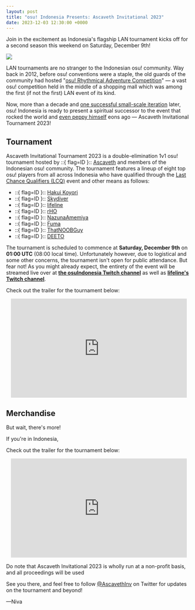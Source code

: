 ```yaml
---
layout: post
title: "osu! Indonesia Presents: Ascaveth Invitational 2023"
date: 2023-12-03 12:30:00 +0000
---
```


Join in the excitement as Indonesia's flagship LAN tournament kicks off for a second season this weekend on Saturday, December 9th!

![](/wiki/shared/news/banners/bannercomingsoon.jpg)

LAN tournaments are no stranger to the Indonesian osu! community. Way back in 2012, before osu! conventions were a staple, the old guards of the community had hosted "[osu! Rhythmical Adventure Competition](https://osu.ppy.sh/community/forums/topics/98417)" — a vast osu! competition held in the middle of a shopping mall which was among the first (if not the first) LAN event of its kind.

Now, more than a decade and [one successful small-scale iteration](/wiki/Tournaments/AIT/2022) later, osu! Indonesia is ready to present a spiritual successor to the event that rocked the world and [even peppy himself](http://web.facebook.com/osugame/photos/pb.100064751018669.-2207520000/10151075128588282/?type=3) eons ago — Ascaveth Invitational Tournament 2023!

## Tournament

Ascaveth Invitational Tournament 2023 is a double-elimination 1v1 osu! tournament hosted by ::{ flag=ID }:: [Ascaveth](https://osu.ppy.sh/users/3245206) and members of the Indonesian osu! community. The tournament features a lineup of eight top osu! players from all across Indonesia who have qualified through the [Last Chance Qualifiers (LCQ)](http://osu.ppy.sh/wiki/en/Tournaments/AIT/2023_LCQ) event and other means as follows:

- ::{ flag=ID }:: [Hakui Koyori](https://osu.ppy.sh/users/10717635)
- ::{ flag=ID }:: [Skydiver](https://osu.ppy.sh/users/4750008)
- ::{ flag=ID }:: [lifeline](https://osu.ppy.sh/users/11367222)
- ::{ flag=ID }:: [rHO](https://osu.ppy.sh/users/1629553)
- ::{ flag=ID }:: [NazunaAmemiya](https://osu.ppy.sh/users/12159899)
- ::{ flag=ID }:: [Fuma](https://osu.ppy.sh/users/1501956)
- ::{ flag=ID }:: [ThatNOOBGuy](https://osu.ppy.sh/users/11091594)
- ::{ flag=ID }:: [DEETO](https://osu.ppy.sh/users/10069909)

The tournament is scheduled to commence at **Saturday, December 9th** on **01:00 UTC** (08:00 local time). Unfortunately however, due to logistical and some other concerns, the tournament isn't open for public attendance. But fear not! As you might already expect, the entirety of the event will be streamed live over at **[the osuIndonesia Twitch channel](https://www.twitch.tv/osuIndonesia)** as well as **[lifeline's Twitch channel](https://www.twitch.tv/lifeline)**.

Check out the trailer for the tournament below:

<div align="center">
    <iframe width="95%" style="aspect-ratio: 16 / 9;" src="https://www.youtube.com/embed/COMINGSOON" frameborder="0" allowfullscreen></iframe>
</div>

## Merchandise

But wait, there's more!

If you're in Indonesia,

Check out the trailer for the tournament below:

<div align="center">
    <iframe width="95%" style="aspect-ratio: 16 / 9;" src="https://www.youtube.com/embed/3J8BuScGRSY" frameborder="0" allowfullscreen></iframe>
</div>

Do note that Ascaveth Invitational 2023 is wholly run at a non-profit basis, and all proceedings will be used

See you there, and feel free to follow [@AscavethInv](https://twitter.com/ascavethinv) on Twitter for updates on the tournament and beyond!

—Niva
